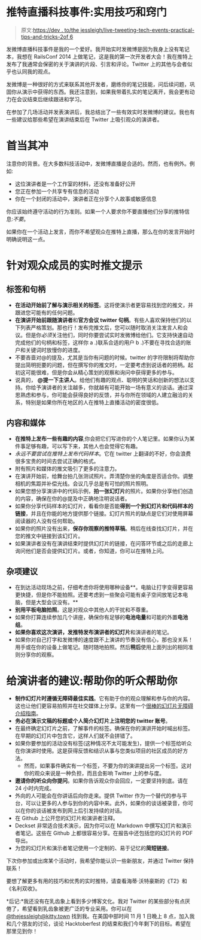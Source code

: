 # 推特直播科技事件:实用技巧和窍门

> 原文:[https://dev . to/the jessleigh/live-tweeting-tech-events-practical-tips-and-tricks-2of 6](https://dev.to/thejessleigh/live-tweeting-tech-events-practical-tips-and-tricks-2of6)

发微博直播科技事件是我的一个爱好。我开始实时发微博是因为我身上没有笔记本，我想在 RailsConf 2014 上做笔记，这是我的第一次开发者大会！我在推特上发布了我通常会保密的关于演讲的片段、引言和评论。Twitter 上的其他与会者似乎也认同我的观点。

发微博是一种很好的方式来联系其他开发者，磨练你的笔记技能，问后续问题，巩固你从演示中获得的东西。我还注意到，如果我带着扎实的笔记离开，我会更有动力在会议结束后继续跟进和学习。

在参加了几场活动并发表演讲后，我总结出了一些有效实时发微博的建议。我也有一些建议给那些希望在演讲结束后在 Twitter 上吸引观众的演讲者。

# 首当其冲

注意你的背景。在大多数科技活动中，发微博直播是合适的。然而，也有例外。例如:

*   这位演讲者是一个工作室的材料，还没有准备好公开
*   您正在参加一个共享专有信息的活动
*   你在一个封闭的活动中，演讲者正在分享个人故事或敏感信息

你应该始终遵守活动的行为准则。如果一个人要求你不要直播他们分享的推特信息:*不要*。

如果你在一个活动上发言，而你不希望观众在推特上直播，那么在你的发言开始时明确说明这一点。

# 针对观众成员的实时推文提示

## 标签和句柄

*   **在活动开始前了解与演示相关的标签**。这将使演示者更容易找到您的推文，并跟进您可能有的任何问题。
*   **在演讲开始前跟随演讲者**和**官方会议 twitter 句柄**。有些人喜欢保持他们的以下列表严格策划。那也行！发布完推文后，您可以随时取消关注发言人和会议。但是你*必须*关注他们，同时你要尝试实时发微博给他们。它支持快速自动完成他们的句柄和标签，这样你 a .)联系合适的用户 b .)不要在寻找合适的账户和关键词时放慢你的进度。
*   不要吝啬对@的提及，尤其是当你有问题的时候。twitter 的字符限制将帮助你提出简明扼要的问题，但在撰写你的推文时，一定要考虑到说话者的把柄。起初这可能很难，但是你会从精心策划的观察和询问中获得更多的参与。
*   说真的， **@提一下主讲人**。给他们有趣的观点、聪明的笑话和创新的想法以支持。你给予演讲者的关注越多，你就越有可能开始一场有意义的谈话。通过深思熟虑和参与，你可能会获得良好的反馈，并与你所在领域的人建立融洽的关系，特别是如果你所在地区的人在推特上直播活动的密度很低。

## 内容和媒体

*   **在推特上发布一些有趣的内容**,你会把它们写进你的个人笔记里。如果你认为某件事足够有趣，可以写下来，其他人也会觉得它有趣。
*   *永远不要尝试在推特上发布代码样本*。它在 twitter 上翻译的不好，你会浪费很多宝贵的时间去尝试正确的格式。
*   附有照片和媒体的推文吸引了更多的注意力。
*   在演讲开始前，给舞台拍几张测试照片。弄清楚你坐的角度是否适合你。调整相机的焦距并补偿光线。会议几乎总是有可怕的照片照明。
*   如果您想分享演讲中的代码示例，**拍一张幻灯片**的照片。如果你分享他们创造的内容，确保在你的@提及中正确地注明说话者。
*   如果你分享代码样本的幻灯片，看看你是否能**得到一个到幻灯片和代码样本的链接**，并且在你能的地方提供那个链接。幻灯片照片的缺点是它们对使用屏幕阅读器的人没有任何帮助。
*   如果你的照片没有出来，**保存你观察的推特草稿**。稍后在线查找幻灯片，并在您的推文中链接到该幻灯片。
*   如果演讲者没有在演讲结束时提供幻灯片的链接，在问答环节或之后的走廊上询问他们是否会提供幻灯片。或者，你知道，你可以在推特上问。

## 杂项建议

*   在到达活动现场之前，仔细考虑你将使用哪种设备**。电脑让打字变得更容易更快捷，但是你不能拍照。还要考虑到一些聚会可能有桌子空间放笔记本电脑，但是大型会议没有。**
*   **别用平板电脑拍照**。这是对观众中其他人的干扰和不尊重。
*   如果你打算连续参加几个讲座，确保你有足够的**电池电量**和可能的外置**电池组**。
*   **如果你喜欢这次演讲，发推特发布演讲者的幻灯片**和演讲者的笔记。
*   如果你对自己打字和发微博的速度跟不上演讲的节奏没有信心，那也没关系！用手或在你的设备上做笔记。随时随地拍照。然后**稍后**使用上面列出的相同准则分享你的观察。

# 给演讲者的建议:帮助你的听众帮助你

*   **制作幻灯片时遵循无障碍最佳实践**。它有助于你的观众理解和参与你的内容。这也让他们更容易拍照并在社交媒体上分享。这里有一个[很棒的幻灯片无障碍介绍指南](https://github.com/Gorcenski/accessible-slides)。
*   **务必在演示文稿的标题或个人简介幻灯片上注明您的 twitter 账号**。
*   在最终确定幻灯片之前，了解事件的标签。确保在你的演讲开始时喊出标签。在早期的幻灯片中包含它，这样人们就不会拼错了。
*   如果你要参加的活动没有标签(这种情况不太可能发生)，提供一个标签给听众在你演讲时使用。这是获得反馈和结识从事与您类似项目的社区成员的好方法。
    *   然而，如果事件确实有一个标签，不要为你的演讲提出另一个标签。这对你的观众来说是一种负担，而且会影响 Twitter 上的参与度。
*   **邀请你的听众向你提问**。如果你告诉观众你会回应，一定要坚持到底。请在 24 小时内完成。
*   外向的人可能会在你讲话后向你走来。提供 Twitter 作为一个替代的参与平台，可以让更多的人参与到你的内容中来。此外，如果你的谈话被录音，你可以在你的谈话被发布到网上后引发持续的对话。
*   在 Github 上公开您的幻灯片和演讲者注释。
*   Deckset 非常适合技术演示，因为你可以在 Markdown 中撰写幻灯片和演示者笔记。这些在 Github 上都很容易分享。在报告中还包括您的幻灯片的 PDF 导出。
*   为您的幻灯片和演示者笔记使用一个定制的、易于记忆的**简短链接**。

下次你参加或出席某个活动时，我希望你能认识一些新朋友，并通过 Twitter 保持联系！

要想了解更多有用的技巧和优秀的实时推特，请查看海蒂·沃特豪斯的《T2》和《名利双收》。

*后记:*我还没有在乳齿象上看到多少博客文化。我对 Twitter 的某些部分有点厌倦了，希望看到乳齿象被更广泛的专业采用。你可以在 [@thejessleigh@kitty.town](https://kitty.town/@thejessleigh) 找到我。在美国中部时间 11 月 1 日晚上 8 点，加入我和几个朋友的讨论，谈论 Hacktoberfest 的结束和我们今年剩下的目标。希望在那里见到你！